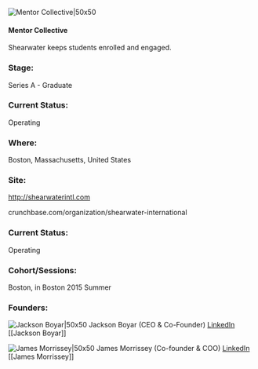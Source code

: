 

![Mentor Collective|50x50](https://apimg.techstars.com/connect/images/image_files/5b58878634a60d41540000d5/original/MC_photo_white_background_%28non-transparent.png)

#### Mentor Collective
Shearwater keeps students enrolled and engaged.

### Stage: 
Series A - Graduate 

### Current Status: 
Operating

### Where:
Boston, Massachusetts, United States

### Site:
http://shearwaterintl.com



crunchbase.com/organization/shearwater-international

### Current Status: 
Operating

### Cohort/Sessions: 
Boston, in Boston 2015 Summer

### Founders: 

![Jackson Boyar|50x50](https://apimg.techstars.com/connect/images/image_files/557234a31e6c019c9800000e/original/JB_photo.jpg) Jackson Boyar (CEO & Co-Founder) [LinkedIn](https://linkedin.com/in/jackson-boyar-29b04333) [[Jackson Boyar]]

![James Morrissey|50x50](https://apimg.techstars.com/connect/images/image_files/556730aa883a9c408f00000e/original/James_Morrissey.jpg) James Morrissey (Co-founder & COO) [LinkedIn](https://linkedin.com/in/jameslmorrissey) [[James Morrissey]]


